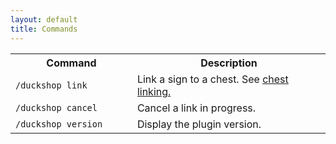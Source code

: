 ```yaml
---
layout: default
title: Commands
---
```


<table>
<tr>
  <th style="width: 12em">Command</th>
  <th style="width: 20em">Description</th>
</tr>
<tr>
  <td><code>/duckshop link</code></td>
  <td>Link a sign to a chest. See <a href="{{ site.baseurl }}/use/chest-linking">chest linking.</a></td>
</tr>
<tr>
  <td><code>/duckshop cancel</code></td>
  <td>Cancel a link in progress.</td>
</tr>
<tr>
  <td><code>/duckshop version</code></td>
  <td>Display the plugin version.</td>
</tr>
</table>

